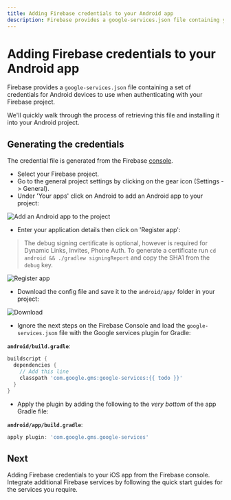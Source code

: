 ```yaml
---
title: Adding Firebase credentials to your Android app
description: Firebase provides a google-services.json file containing your Firebase project credentials. Learn how to add this to your React Native project.
---
```


# Adding Firebase credentials to your Android app

Firebase provides a `google-services.json` file containing a set of credentials for Android devices to use when authenticating with your Firebase project.

We'll quickly walk through the process of retrieving this file and installing it into your Android project.

## Generating the credentials

The credential file is generated from the Firebase [console](https://console.firebase.google.com/).

- Select your Firebase project.
- Go to the general project settings by clicking on the gear icon (Settings -> General).
- Under 'Your apps' click on Android to add an Android app to your project:

![Add an Android app to the project](https://prismic-io.s3.amazonaws.com/invertase%2F5efac24d-9551-4667-8ce7-2d6d4e5910f3_screenshot+2019-05-07+at+10.43.40.png)

- Enter your application details then click on 'Register app':

> The debug signing certificate is optional, however is required for Dynamic Links, Invites, Phone Auth. To generate a certificate run `cd android && ./gradlew signingReport` and copy the SHA1 from the `debug` key.  

![Register app](https://prismic-io.s3.amazonaws.com/invertase%2F3ea8d102-0fa8-4a5e-bbb4-938f5955800e_screenshot+2019-05-07+at+11.00.01.png)

- Download the config file and save it to the `android/app/` folder in your project:

![Download](https://prismic-io.s3.amazonaws.com/invertase%2F3bd36734-a2a7-46c7-aca5-a7b007c4ec35_screenshot+2019-05-07+at+10.48.12.png)

- Ignore the next steps on the Firebase Console and load the `google-services.json` file with the Google services plugin for Gradle:

**`android/build.gradle`**:
```groovy
buildscript {
  dependencies {
    // Add this line
    classpath 'com.google.gms:google-services:{{ todo }}'
  }
}
```

- Apply the plugin by adding the following to the *very bottom* of the app Gradle file:

**`android/app/build.gradle`**:
```groovy
apply plugin: 'com.google.gms.google-services'
```

## Next

<Grid columns="2">
	<Block
		title="iOS Firebase Credentials"
		to="/quick-start/ios-firebase-credentials"
        icon="phone_iphone"
        color="#2196F3"
	>
		Adding Firebase credentials to your iOS app from the Firebase console.
  	</Block>
	<Block
		title="Integrate additional Firebase services"
		to="/v6"
		icon="check"
		color="#43a047"
	>
		Integrate additional Firebase services by following the quick start guides for
		the services you require.
  	</Block>
</Grid>
